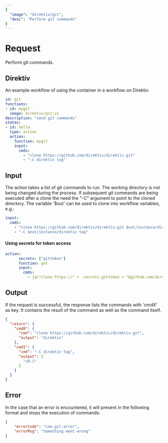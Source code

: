 ```yaml
---
{
  "image": "direktiv/git",
  "desc": "Perform git commands"
}
---
```

# Request

Perform git commands.

## Direktiv

An example workflow of using the container in a workflow on Direktiv.


```yaml
id: git
functions:
- id: mygit
  image: direktiv/git:v1
description: "send git commands"
states:
- id: hello
  type: action
  action:
    function: mygit
    input: 
      cmds:
        - "clone https://github.com/direktiv/direktiv.git"
        - "-C direktiv tag"
```

## Input

The action takes a list of git commands to run. The working directory is not being changed during the process. If subsequent git commands are being executed after a clone the need the "-C" argument to point to the cloned directory. The variable '$out' can be used to clone into workflow variables, e.g.:

```yaml
input:
  cmds: 
    - "clone https://github.com/direktiv/direktiv.git $out/instance/direktiv"
    - "-C $out/instance/direktiv tag"
```


#### Using secrets for token access

```yaml
action:
      secrets: ["gittoken"]
      function: get
      input: 
        cmds:
          - jq("clone https://" + .secrets.gittoken + "@github.com/direktiv/direktiv.git")
```



## Output

If the request is successful, the response lists the commands with 'cmdX' as key. It contains the result of the command as well as the command itself.


```json
{
  "return": {
    "cmd0": {
      "cmd": "clone https://github.com/direktiv/direktiv.git",
      "output": "direktiv"
    },
    "cmd1": {
      "cmd": "-C direktiv tag",
      "output": [
        "v0.1"
      ]
    }
  }
}
```

## Error

In the case that an error is encountered, it will present in the following format and stops the execution of commands:

```json
{
    "errorCode": "com.git.error",
    "errorMsg": "Something went wrong"
}
```
